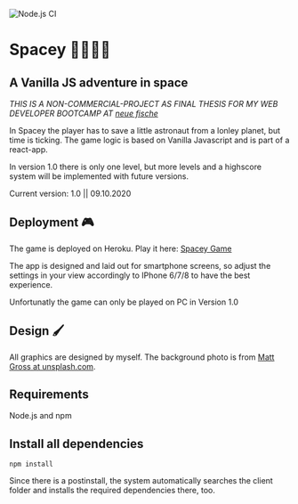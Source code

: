![Node.js CI](https://github.com/joscawij/Spacey/workflows/Node.js%20CI/badge.svg)

# Spacey 👩‍🚀🚀🌑

## A Vanilla JS adventure in space

_THIS IS A NON-COMMERCIAL-PROJECT AS FINAL THESIS FOR MY WEB DEVELOPER BOOTCAMP AT [neue fische](https://www.neuefische.de/)_

In Spacey the player has to save a little astronaut from a lonley planet, but time is ticking. The game logic is based on Vanilla Javascript and is part of a react-app.

In version 1.0 there is only one level, but more levels and a highscore system will be implemented with future versions.

Current version: 1.0 || 09.10.2020

## Deployment 🎮

The game is deployed on Heroku. Play it here: [Spacey Game](https://spacey-game.herokuapp.com/home)

The app is designed and laid out for smartphone screens, so adjust the settings in your view accordingly to IPhone 6/7/8 to have the best experience.

Unfortunatly the game can only be played on PC in Version 1.0

## Design 🖌

All graphics are designed by myself. The background photo is from [Matt Gross at unsplash.com](https://unsplash.com/photos/uPa8mFbySYw).

## Requirements

Node.js and npm

## Install all dependencies

`npm install`

Since there is a postinstall, the system automatically searches the client folder and installs the required dependencies there, too.
